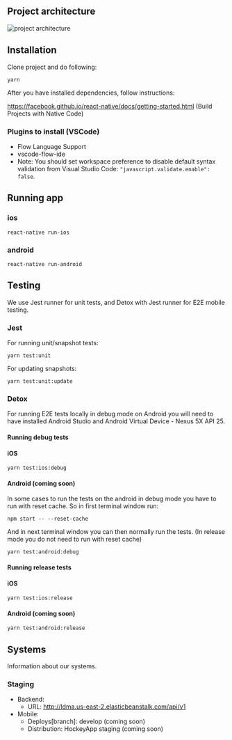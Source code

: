 ## Project architecture

![project architecture](https://raw.githubusercontent.com/nadzic/ldma-app/develop/diagram/draw-io-diagram.png?token=AF57yfDXqmeCUAK2nW4ok8DuZd2NwKUsks5cbps-wA%3D%3D)

## Installation

Clone project and do following:

```
yarn
```
After you have installed dependencies, follow instructions:

https://facebook.github.io/react-native/docs/getting-started.html (Build Projects with Native Code)

### Plugins to install (VSCode)

- Flow Language Support
- vscode-flow-ide
- Note: You should set workspace preference to disable default syntax validation from Visual Studio Code: `"javascript.validate.enable": false`.

## Running app

### ios
```
react-native run-ios
```
### android
```
react-native run-android
```
## Testing

We use Jest runner for unit tests, and Detox with Jest runner for E2E mobile testing.

### Jest

For running unit/snapshot tests:
```
yarn test:unit
```
For updating snapshots:
```
yarn test:unit:update
```
### Detox

For running E2E tests locally in debug mode on Android you will need to have installed Android Studio and Android Virtual Device - Nexus 5X API 25.

#### Running debug tests

#### iOS
```
yarn test:ios:debug
```
#### Android (coming soon)

In some cases to run the tests on the android in debug mode you have to run with reset cache. So in first terminal window run:

```
npm start -- --reset-cache
```

And in next terminal window you can then normally run the tests. (In release mode you do not need to run with reset cache)

```
yarn test:android:debug
```
#### Running release tests

#### iOS
```
yarn test:ios:release
```
#### Android (coming soon)
```
yarn test:android:release
```
## Systems

Information about our systems.

### Staging
* Backend:
  * URL: http://ldma.us-east-2.elasticbeanstalk.com/api/v1
* Mobile:
  * Deploys[branch]: develop (coming soon)
  * Distribution: HockeyApp staging (coming soon)
